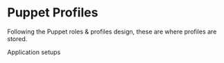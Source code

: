 Puppet Profiles
==

Following the Puppet roles & profiles design, these are where profiles are stored.

Application setups

